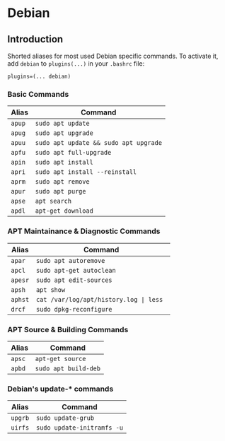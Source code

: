 # Debian

## Introduction

Shorted aliases for most used Debian specific commands.
To activate it, add `debian` to `plugins(...)` in your `.bashrc` file:

`plugins=(... debian)`

### Basic Commands

| Alias  | Command                               |
| ------ | ------------------------------------- |
| `apup` | `sudo apt update`                     |
| `apug` | `sudo apt upgrade`                    |
| `apuu` | `sudo apt update && sudo apt upgrade` |
| `apfu` | `sudo apt full-upgrade`               |
| `apin` | `sudo apt install`                    |
| `apri` | `sudo apt install --reinstall `       |
| `aprm` | `sudo apt remove`                     |
| `apur` | `sudo apt purge`                      |
| `apse` | `apt search`                          |
| `apdl` | `apt-get download`                    |

### APT Maintainance & Diagnostic Commands

| Alias   | Command                                                |
| ------- | ------------------------------------------------------ |
| `apar`  | `sudo apt autoremove`                                  |
| `apcl`  | `sudo apt-get autoclean`                               |
| `apesr` | `sudo apt edit-sources`                                |
| `apsh`  | `apt show`                                             |
| `aphst` | <code>cat /var/log/apt/history.log &#124; less </code> |
| `drcf`  | `sudo dpkg-reconfigure`                                |

### APT Source & Building Commands

| Alias  | Command              |
| ------ | -------------------- |
| `apsc` | `apt-get source`     |
| `apbd` | `sudo apt build-deb` |

### Debian's update-\* commands

| Alias   | Command                    |
| ------- | -------------------------- |
| `upgrb` | `sudo update-grub`         |
| `uirfs` | `sudo update-initramfs -u` |
